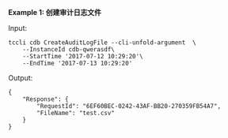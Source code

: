 **Example 1: 创建审计日志文件**



Input: 

```
tccli cdb CreateAuditLogFile --cli-unfold-argument  \
    --InstanceId cdb-qwerasdf\
    --StartTime '2017-07-12 10:29:20'\
    --EndTime '2017-07-13 10:29:20'
```

Output: 
```
{
    "Response": {
        "RequestId": "6EF60BEC-0242-43AF-BB20-270359FB54A7",
        "FileName": "test.csv"
    }
}
```

